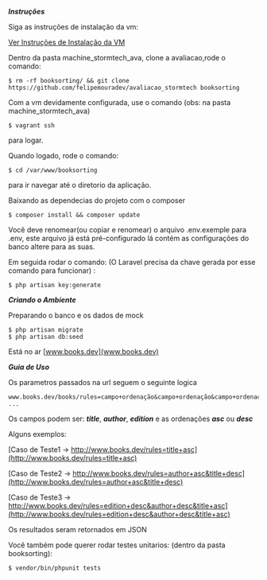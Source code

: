 ***Instruções***

Siga as instruções de instalação da vm:

[Ver Instruções de Instalação da VM](https://github.com/felipemouradev/machine_stormtech_ava/blob/master/readme.md)

Dentro da pasta machine_stormtech_ava, clone a avaliacao,rode o comando:
```
$ rm -rf booksorting/ && git clone https://github.com/felipemouradev/avaliacao_stormtech booksorting

```

Com a vm devidamente configurada, use o comando (obs: na pasta machine_stormtech_ava)
```
$ vagrant ssh
```
para logar.


Quando logado, rode o comando: 
```
$ cd /var/www/booksorting
```
para ir navegar até o diretorio da aplicação.


Baixando as dependecias do projeto com o composer
```
$ composer install && composer update
```

Você deve renomear(ou copiar e renomear) o arquivo .env.exemple para .env, este arquivo já está pré-configurado lá contém as configurações do banco altere para as suas.
 
 Em seguida rodar o comando: (O Laravel precisa da chave gerada por esse comando para funcionar) :
 
 ```
 $ php artisan key:generate
 ```

***Criando o Ambiente***

Preparando o banco e os dados de mock

```
$ php artisan migrate 
$ php artisan db:seed
```
Está no ar [www.books.dev](www.books.dev)

***Guia de Uso***

Os parametros passados na url seguem o seguinte logica
```
www.books.dev/books/rules=campo+ordenação&campo+ordenação&campo+ordenação ...
```

Os campos podem ser: ***title***, ***author***, ***edition*** e as ordenações ***asc*** ou ***desc***

Alguns exemplos:

[Caso de Teste1 -> http://www.books.dev/rules=title+asc](http://www.books.dev/rules=title+asc)

[Caso de Teste2 -> http://www.books.dev/rules=author+asc&title+desc](http://www.books.dev/rules=author+asc&title+desc)

[Caso de Teste3 -> http://www.books.dev/rules=edition+desc&author+desc&title+asc](http://www.books.dev/rules=edition+desc&author+desc&title+asc)
    
Os resultados seram retornados em JSON

Você também pode querer rodar testes unitarios: (dentro da pasta booksorting):

```
$ vendor/bin/phpunit tests
```